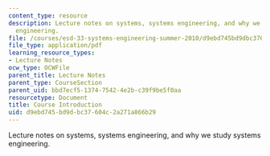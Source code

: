 ```yaml
---
content_type: resource
description: Lecture notes on systems, systems engineering, and why we study systems
  engineering.
file: /courses/esd-33-systems-engineering-summer-2010/d9ebd745bd9dbc37604c2a271a866b29_MITESD_33SUM10_lec01.pdf
file_type: application/pdf
learning_resource_types:
- Lecture Notes
ocw_type: OCWFile
parent_title: Lecture Notes
parent_type: CourseSection
parent_uid: bbd7ecf5-1374-7542-4e2b-c39f9be5f0aa
resourcetype: Document
title: Course Introduction
uid: d9ebd745-bd9d-bc37-604c-2a271a866b29
---
```

Lecture notes on systems, systems engineering, and why we study systems engineering.

